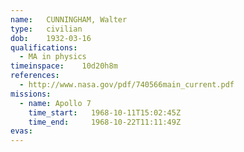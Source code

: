 ```yaml
---
name:	CUNNINGHAM, Walter
type:	civilian
dob:	1932-03-16
qualifications:
  - MA in physics
timeinspace:	10d20h8m
references:
  - http://www.nasa.gov/pdf/740566main_current.pdf
missions:
  - name: Apollo 7
    time_start:   1968-10-11T15:02:45Z
    time_end:     1968-10-22T11:11:49Z
evas:
---
```

